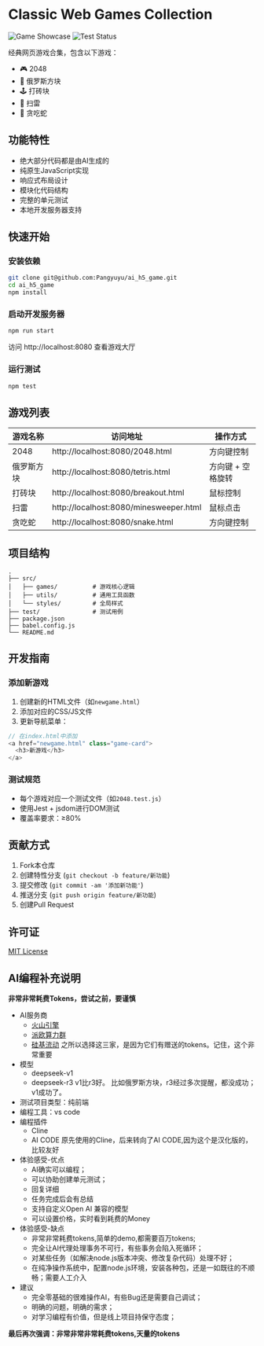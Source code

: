 # Classic Web Games Collection

![Game Showcase](https://img.shields.io/badge/games-5-brightgreen) 
![Test Status](https://img.shields.io/badge/tests-passing-brightgreen)

经典网页游戏合集，包含以下游戏：

- 🎮 2048
- 🧩 俄罗斯方块
- 🕹️ 打砖块
- 🚩 扫雷
- 🐍 贪吃蛇

## 功能特性

- 绝大部分代码都是由AI生成的
- 纯原生JavaScript实现
- 响应式布局设计
- 模块化代码结构
- 完整的单元测试
- 本地开发服务器支持

## 快速开始

### 安装依赖
```bash
git clone git@github.com:Pangyuyu/ai_h5_game.git
cd ai_h5_game
npm install
```

### 启动开发服务器
```bash
npm run start
```
访问 http://localhost:8080 查看游戏大厅

### 运行测试
```bash
npm test
```

## 游戏列表
| 游戏名称 | 访问地址 | 操作方式 |
|----------|----------|----------|
| 2048 | http://localhost:8080/2048.html | 方向键控制 |
| 俄罗斯方块 | http://localhost:8080/tetris.html | 方向键 + 空格旋转 |
| 打砖块 | http://localhost:8080/breakout.html | 鼠标控制 |
| 扫雷 | http://localhost:8080/minesweeper.html | 鼠标点击 |
| 贪吃蛇 | http://localhost:8080/snake.html | 方向键控制 |

## 项目结构
```
.
├── src/
│   ├── games/          # 游戏核心逻辑
│   ├── utils/          # 通用工具函数
│   └── styles/         # 全局样式
├── test/               # 测试用例
├── package.json
├── babel.config.js
└── README.md
```

## 开发指南

### 添加新游戏
1. 创建新的HTML文件（如`newgame.html`）
2. 添加对应的CSS/JS文件
3. 更新导航菜单：
```javascript
// 在index.html中添加
<a href="newgame.html" class="game-card">
  <h3>新游戏</h3>
</a>
```

### 测试规范
- 每个游戏对应一个测试文件（如`2048.test.js`）
- 使用Jest + jsdom进行DOM测试
- 覆盖率要求：≥80%

## 贡献方式
1. Fork本仓库
2. 创建特性分支 (`git checkout -b feature/新功能`)
3. 提交修改 (`git commit -am '添加新功能'`)
4. 推送分支 (`git push origin feature/新功能`)
5. 创建Pull Request

## 许可证
[MIT License](LICENSE)

## AI编程补充说明
**非常非常耗费Tokens，尝试之前，要谨慎**
- AI服务商
  - [火山引擎](https://www.volcengine.com/experience/ark?utm_term=202502dsinvite&ac=DSASUQY5&rc=DEYXL6M9)
  - [派欧算力群](https://ppinfra.com/user/register?invited_by=720CRX)
  - [硅基流动](https://cloud.siliconflow.cn/i/cJFFbYk0)
  之所以选择这三家，是因为它们有赠送的tokens。记住，这个非常重要
- 模型
  - deepseek-v1
  - deepseek-r3
  v1比r3好。
  比如俄罗斯方块，r3经过多次提醒，都没成功；v1成功了。
- 测试项目类型：纯前端
- 编程工具：vs code
- 编程插件
  - Cline
  - AI CODE
  原先使用的Cline，后来转向了AI CODE,因为这个是汉化版的，比较友好
- 体验感受-优点
  - AI确实可以编程；
  - 可以协助创建单元测试；
  - 回复详细
  - 任务完成后会有总结
  - 支持自定义Open AI 兼容的模型
  - 可以设置价格，实时看到耗费的Money
- 体验感受-缺点
  - 非常非常耗费tokens,简单的demo,都需要百万tokens;
  - 完全让AI代理处理事务不可行，有些事务会陷入死循环；
  - 对某些任务（如解决node.js版本冲突、修改复杂代码）处理不好；
  - 在纯净操作系统中，配置node.js环境，安装各种包，还是一如既往的不顺畅；需要人工介入
- 建议
  - 完全零基础的很难操作AI，有些Bug还是需要自己调试；
  - 明确的问题，明确的需求；
  - 对学习编程有价值，但是线上项目持保守态度；

**最后再次强调：非常非常非常耗费tokens,天量的tokens**
  